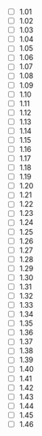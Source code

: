 - [ ] 1.01
- [ ] 1.02
- [ ] 1.03
- [ ] 1.04
- [ ] 1.05
- [ ] 1.06
- [ ] 1.07
- [ ] 1.08
- [ ] 1.09
- [ ] 1.10
- [ ] 1.11
- [ ] 1.12
- [ ] 1.13
- [ ] 1.14
- [ ] 1.15
- [ ] 1.16
- [ ] 1.17
- [ ] 1.18
- [ ] 1.19
- [ ] 1.20
- [ ] 1.21
- [ ] 1.22
- [ ] 1.23
- [ ] 1.24
- [ ] 1.25
- [ ] 1.26
- [ ] 1.27
- [ ] 1.28
- [ ] 1.29
- [ ] 1.30
- [ ] 1.31
- [ ] 1.32
- [ ] 1.33
- [ ] 1.34
- [ ] 1.35
- [ ] 1.36
- [ ] 1.37
- [ ] 1.38
- [ ] 1.39
- [ ] 1.40
- [ ] 1.41
- [ ] 1.42
- [ ] 1.43
- [ ] 1.44
- [ ] 1.45
- [ ] 1.46

